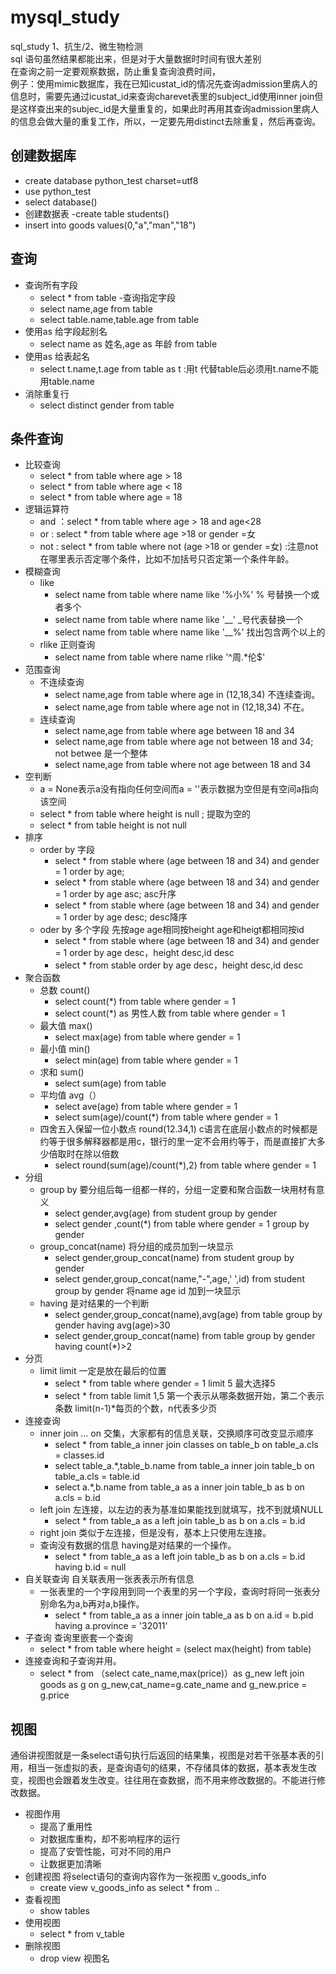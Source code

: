 # mysql_study
sql_study 1、抗生/2、微生物检测
<br>sql 语句虽然结果都能出来，但是对于大量数据时时间有很大差别
<br> 在查询之前一定要观察数据，防止重复查询浪费时间，
<br>例子：使用mimic数据库，我在已知icustat_id的情况先查询admission里病人的信息时，需要先通过icustat_id来查询charevet表里的subject_id使用inner join但是这样查出来的subjec_id是大量重复的，如果此时再用其查询admission里病人的信息会做大量的重复工作，所以，一定要先用distinct去除重复，然后再查询。
## 创建数据库
- create database python_test charset=utf8
- use python_test 
- select database()
- 创建数据表
   -create table students()
- insert into goods values(0,"a","man","18")
## 查询
- 查询所有字段
  - select * from table
-查询指定字段
  - select name,age from table
  - select table.name,table.age from table
- 使用as 给字段起别名
   - select name as 姓名,age as 年龄 from table
- 使用as 给表起名
  - select t.name,t.age from table as t :用t 代替table后必须用t.name不能用table.name
- 消除重复行
  - select distinct gender from table
## 条件查询
- 比较查询
  - select * from table where age > 18
  - select * from table where age < 18
  - select * from table where age = 18
- 逻辑运算符
  - and ：select * from table where age > 18 and age<28
  - or : select * from table where age >18 or gender =女
  - not : select * from table where not (age >18 or gender =女) :注意not 在哪里表示否定哪个条件，比如不加括号只否定第一个条件年龄。
- 模糊查询
   - like 
      - select name from table where name like '%小%'  % 号替换一个或者多个
      - select name from table where name like '__'    _号代表替换一个 
      - select name from table where name like '__%' 找出包含两个以上的
   - rlike 正则查询
      - select name from table where name rlike '^周.*伦$'
- 范围查询
   - 不连续查询
      - select name,age from table where age in (12,18,34) 不连续查询。
      - select name,age from table where age not in (12,18,34) 不在。
   - 连续查询
      - select name,age from table where age between 18 and 34
      - select name,age from table where age not between 18 and 34; not betwee 是一个整体
      - select name,age from table where not age between 18 and 34
 - 空判断
   - a = None表示a没有指向任何空间而a = ''表示数据为空但是有空间a指向该空间
   - select * from table where height is null ; 提取为空的
   - select * from table height is not null
 - 排序
   - order by 字段
      - select * from stable where (age between 18 and 34) and gender = 1 order by age;
      - select * from stable where (age between 18 and 34) and gender = 1 order by age asc; asc升序
      - select * from stable where (age between 18 and 34) and gender = 1 order by age desc; desc降序
   - oder by 多个字段 先按age age相同按height age和heigt都相同按id
      - select * from stable where (age between 18 and 34) and gender = 1 order by age desc，height desc,id desc
      - select * from stable order by age desc，height desc,id desc
 - 聚合函数
   - 总数 count()
      - select count(*) from table where gender = 1
      - select count(*) as 男性人数 from table where gender = 1
   - 最大值 max()
      - select max(age) from table where gender = 1
   - 最小值 min()
      - select min(age) from table where gender = 1
   - 求和 sum()
      - select sum(age) from table
   - 平均值 avg（）
      - select ave(age) from table where gender = 1
      - select sum(age)/count(*) from table where gender = 1
   - 四舍五入保留一位小数点 round(12.34,1) c语言在底层小数点的时候都是约等于很多解释器都是用c，银行的里一定不会用约等于，而是直接扩大多少倍取时在除以倍数
      - select round(sum(age)/count(*),2) from table where gender = 1
 - 分组 
   - group by 要分组后每一组都一样的，分组一定要和聚合函数一块用材有意义
      - select gender,avg(age) from student group by gender
      - select gender ,count(*) from table where gender = 1 group by gender
   - group_concat(name) 将分组的成员加到一块显示
      - select gender,group_concat(name) from student group by gender
      - select gender,group_concat(name,"-",age,' ',id) from student group by gender 将name age id 加到一块显示
   - having 是对结果的一个判断
      - select gender,group_concat(name),avg(age) from table group by gender having avg(age)>30
      - select gender,group_concat(name) from table group by gender having count(*)>2
 - 分页
   - limit limit 一定是放在最后的位置
      - select * from table where gender = 1 limit 5 最大选择5
      - select * from table limit 1,5 第一个表示从哪条数据开始，第二个表示条数 limit(n-1)*每页的个数，n代表多少页
 - 连接查询
   - inner join ... on 交集，大家都有的信息关联，交换顺序可改变显示顺序
      - select * from table_a inner join classes on table_b on table_a.cls = classes.id 
      - select table_a.*,table_b.name from table_a inner join  table_b on table_a.cls = table.id
      - select a.*,b.name from table_a as a inner join table_b as b on a.cls = b.id 
   - left join 左连接，以左边的表为基准如果能找到就填写，找不到就填NULL
      - select * from table_a as a left join table_b as b on a.cls = b.id
   - right join 类似于左连接，但是没有，基本上只使用左连接。
   - 查询没有数据的信息 having是对结果的一个操作。
      - select * from table_a as a left join table_b as b on a.cls = b.id having b.id = null
 - 自关联查询 自关联表用一张表表示所有信息
   - 一张表里的一个字段用到同一个表里的另一个字段，查询时将同一张表分别命名为a,b再对a,b操作。 
      - select * from table_a as a inner join table_a as b on a.id = b.pid having a.province = '32011'
 - 子查询 查询里嵌套一个查询
   - select * from table where height = (select max(height) from table)
 - 连接查询和子查询并用。
   - select * from （select cate_name,max(price)）as g_new left join goods as g on g_new,cat_name=g.cate_name and g_new.price = g.price
## 视图
通俗讲视图就是一条select语句执行后返回的结果集，视图是对若干张基本表的引用，相当一张虚拟的表，是查询语句的结果，不存储具体的数据，基本表发生改变，视图也会跟着发生改变。往往用在查数据，而不用来修改数据的。不能进行修改数据。
- 视图作用
   - 提高了重用性
   - 对数据库重构，却不影响程序的运行
   - 提高了安管性能，可对不同的用户
   - 让数据更加清晰
- 创建视图 将select语句的查询内容作为一张视图 v_goods_info
   - create view v_goods_info as select * from ..
- 查看视图
   - show tables
- 使用视图
   - select * from v_table
- 删除视图
   - drop view 视图名
      
